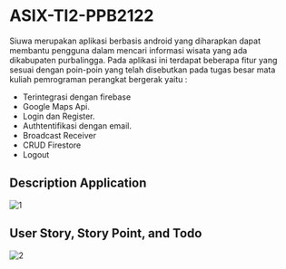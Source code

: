 # ASIX-TI2-PPB2122

Siuwa merupakan aplikasi berbasis android yang diharapkan dapat membantu pengguna dalam mencari informasi wisata yang ada dikabupaten purbalingga. Pada aplikasi ini terdapat beberapa fitur yang sesuai dengan poin-poin yang telah disebutkan pada tugas besar mata kuliah pemrograman perangkat bergerak yaitu :
- Terintegrasi dengan firebase
- Google Maps Api.
- Login dan Register.
- Authtentifikasi dengan email.
- Broadcast Receiver
- CRUD Firestore
- Logout

## Description Application
![1](https://user-images.githubusercontent.com/67831932/179231920-98b137dd-272d-4791-8a35-0c49b989684e.png)

## User Story, Story Point, and Todo
![2](https://user-images.githubusercontent.com/67831932/179232563-31b44551-bfc4-4408-8cb1-55bae4eb3f66.png)


